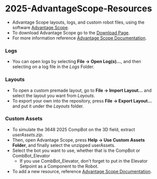 # 2025-AdvantageScope-Resources
* Advantage Scope layouts, logs, and custom robot files, using the software [Advantage Scope](https://github.com/Mechanical-Advantage/AdvantageScope).
* To download Advantage Scope go to the [Download Page](https://github.com/Mechanical-Advantage/AdvantageScope/releases/tag/v4.1.5).
* For more information reference [Advantage Scope Documentation](https://docs.advantagescope.org/).
### Logs
* You can open logs by selecting **File &#8594; Open Log(s)...**, and then selecting on a log file in the _Logs_ Folder.
### Layouts
* To open a custom premade layout, go to **File &#8594; Import Layout...** and select the layout you want from _Layouts_.
* To export your own into the repository, press **File &#8594; Export Layout...** and put it under the _Layouts_ folder.
### Custom Assets
* To simulate the 3648 2025 CompBot on the 3D field, extract _userAssets.zip_.
* Then, open Advantage Scope, press **Help &#8594; Use Custom Assets Folder**, and finally select the unzipped userAssets.
* Select the bot you want to use, whether that is the CompBot or CombBot_Elevator
    * If you use CombBot_Elevator, don't forget to put in the Elevator Setpoint as a Component to the Robot. 
* To add a new resource, reference [Advantage Scope Documentation](https://docs.advantagescope.org/more-features/custom-assets).
